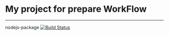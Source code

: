My project for prepare WorkFlow
=====================
---
nodejs-package
[![Build Status](https://travis-ci.org/fill1986/frontend-project-lvl1.svg?branch=master)](https://travis-ci.org/fill1986/frontend-project-lvl1)

